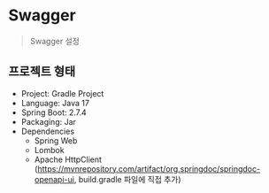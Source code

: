 # Swagger
> Swagger 설정

## 프로젝트 형태
- Project: Gradle Project
- Language: Java 17
- Spring Boot: 2.7.4
- Packaging: Jar
- Dependencies
    - Spring Web
    - Lombok
    - Apache HttpClient (https://mvnrepository.com/artifact/org.springdoc/springdoc-openapi-ui, build.gradle 파일에 직접 추가)